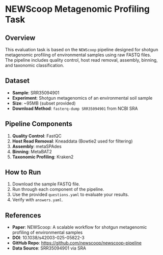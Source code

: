 # NEWScoop Metagenomic Profiling Task

## Overview
This evaluation task is based on the `NEWScoop` pipeline designed for shotgun metagenomic profiling of environmental samples using raw FASTQ files. The pipeline includes quality control, host read removal, assembly, binning, and taxonomic classification.

## Dataset
- **Sample**: SRR35094901
- **Experiment**: Shotgun metagenomics of an environmental soil sample
- **Size**: ~95MB (subset provided)
- **Download Method**: `fasterq-dump SRR35094901` from NCBI SRA

## Pipeline Components
1. **Quality Control**: FastQC
2. **Host Read Removal**: Kneaddata (Bowtie2 used for filtering)
3. **Assembly**: metaSPAdes
4. **Binning**: MetaBAT2
5. **Taxonomic Profiling**: Kraken2

## How to Run
1. Download the sample FASTQ file.
2. Run through each component of the pipeline.
3. Use the provided `questions.yaml` to evaluate your results.
4. Verify with `answers.yaml`.

## References
- **Paper**: NEWScoop: A scalable workflow for shotgun metagenomic profiling of environmental samples
- **DOI**: 10.1038/s42003-025-05822-3
- **GitHub Repo**: https://github.com/newscoop/newscoop-pipeline
- **Data Source**: SRR35094901 via SRA
